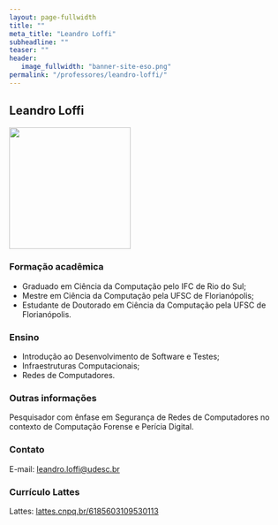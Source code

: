 ```yaml
---
layout: page-fullwidth
title: ""
meta_title: "Leandro Loffi"
subheadline: ""
teaser: ""
header:
   image_fullwidth: "banner-site-eso.png"
permalink: "/professores/leandro-loffi/"
---
```


## **Leandro Loffi**

<img class="img-responsive" src="{{site.urlimg}}foto-professor-leandro-loffi.jpg" width="220"/>

### **Formação acadêmica**

- Graduado em Ciência da Computação pelo IFC de Rio do Sul;
- Mestre em Ciência da Computação pela UFSC de Florianópolis;
- Estudante de Doutorado em Ciência da Computação pela UFSC de Florianópolis.

### **Ensino**

- Introdução ao Desenvolvimento de Software e Testes;
- Infraestruturas Computacionais;
- Redes de Computadores.

### **Outras informações**

Pesquisador com ênfase em Segurança de Redes de Computadores no contexto de Computação Forense e Perícia Digital.

### **Contato**

E-mail: leandro.loffi@udesc.br

### **Currículo Lattes**

Lattes: [lattes.cnpq.br/6185603109530113][ll]

[ll]: http://buscatextual.cnpq.br/buscatextual/visualizacv.do?metodo=apresentar&id=K8715902A7